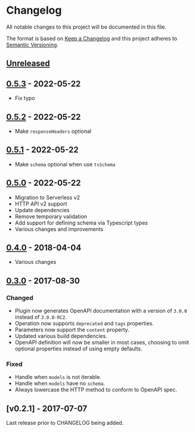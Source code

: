 # Changelog

All notable changes to this project will be documented in this file.

The format is based on [Keep a Changelog](http://keepachangelog.com/en/1.0.0/)
and this project adheres to [Semantic Versioning](http://semver.org/spec/v2.0.0.html).

## [Unreleased]

## [0.5.3][] - 2022-05-22

- Fix typo

## [0.5.2][] - 2022-05-22

- Make `responseHeaders` optional

## [0.5.1][] - 2022-05-22

- Make `schema` optional when use `tsSchema`

## [0.5.0][] - 2022-05-22

- Migration to Serverless v2
- HTTP API v2 support
- Update dependencies
- Remove temporary validation
- Add support for defining schema via Typescript types
- Various changes and improvements

## [0.4.0][] - 2018-04-04

- Various changes

## [0.3.0][] - 2017-08-30

### Changed

- Plugin now generates OpenAPI documentation with a version of `3.0.0` instead of `3.0.0-RC2`.
- Operation now supports `deprecated` and `tags` properties.
- Parameters now support the `content` property.
- Updated various build dependencies.
- OpenAPI definition will now be smaller in most cases, choosing to omit optional properties instead of using empty defaults.

### Fixed

- Handle when `models` is not iterable.
- Handle when `models` have no `schema`.
- Always lowercase the HTTP method to conform to OpenAPI spec.

## [v0.2.1] - 2017-07-07

Last release prior to CHANGELOG being added.


[Unreleased]: https://github.com/temando/serverless-openapi-documentation/compare/v0.5.3...HEAD
[0.5.3]: https://github.com/temando/serverless-openapi-documentation/compare/v0.5.2...v0.5.3
[0.5.2]: https://github.com/temando/serverless-openapi-documentation/compare/v0.5.1...v0.5.2
[0.5.1]: https://github.com/temando/serverless-openapi-documentation/compare/v0.5.0...v0.5.1
[0.5.0]: https://github.com/temando/serverless-openapi-documentation/compare/v0.5.0...v0.5.0
[0.5.0]: https://github.com/temando/serverless-openapi-documentation/compare/v0.4.0...v0.5.0
[0.4.0]: https://github.com/temando/serverless-openapi-documentation/compare/v0.4.0...v0.4.0
[0.4.0]: https://github.com/temando/serverless-openapi-documentation/compare/v0.3.0...v0.4.0
[0.3.0]: https://github.com/temando/serverless-openapi-documentation/tree/v0.3.0
